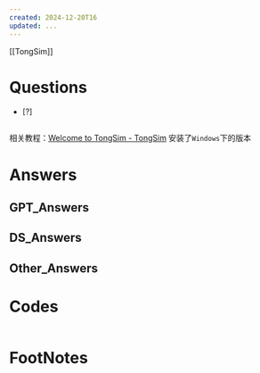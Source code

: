 ```yaml
---
created: 2024-12-20T16
updated: ...
---
```

[[TongSim]]

# Questions

- [?] 

```python

```

相关教程：[Welcome to TongSim - TongSim](http://tongsim.pages.mybigai.ac.cn/tongsim-python/)
安装了`Windows`下的版本

# Answers

## GPT_Answers


## DS_Answers


## Other_Answers


# Codes

```python

```


# FootNotes
